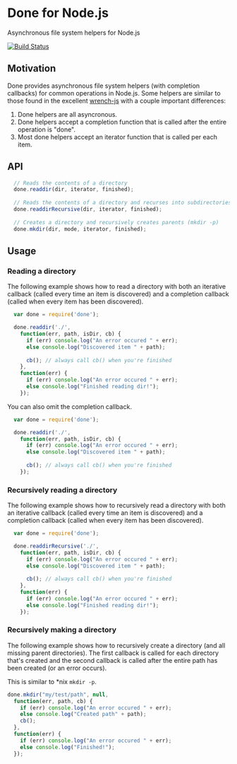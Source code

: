 # Done for Node.js 

Asynchronous file system helpers for Node.js

[![Build Status](https://secure.travis-ci.org/sharpfog/done.png)](http://travis-ci.org/sharpfog/done)

## Motivation

Done provides asynchronous file system helpers (with completion callbacks) for common operations in Node.js. Some helpers are similar to those found in the excellent [wrench-js](https://github.com/ryanmcgrath/wrench-js) with a couple important differences:

1.  Done helpers are all asyncronous.
2.  Done helpers accept a completion function that is called after the entire operation is "done". 
3.  Most done helpers accept an iterator function that is called per each item.

## API
``` js
  // Reads the contents of a directory
  done.readdir(dir, iterator, finished);
  
  // Reads the contents of a directory and recurses into subdirectories
  done.readdirRecursive(dir, iterator, finished);
  
  // Creates a directory and recursively creates parents (mkdir -p)
  done.mkdir(dir, mode, iterator, finished);
```

## Usage

### Reading a directory

The following example shows how to read a directory with both an iterative callback (called every time an item is discovered) and a completion callback (called when every item has been discovered).

``` js
  var done = require('done');

  done.readdir('./', 
    function(err, path, isDir, cb) {
      if (err) console.log("An error occured " + err);
      else console.log("Discovered item " + path);
        
      cb(); // always call cb() when you're finished
    },
    function(err) {
      if (err) console.log("An error occured " + err);
      else console.log("Finished reading dir!");
    });

```

You can also omit the completion callback.

``` js
  var done = require('done');

  done.readdir('./', 
    function(err, path, isDir, cb) {
      if (err) console.log("An error occured " + err);
      else console.log("Discovered item " + path);
        
      cb(); // always call cb() when you're finished
    });

``` 

### Recursively reading a directory

The following example shows how to recursively read a directory with both an iterative callback (called every time an item is discovered) and a completion callback (called when every item has been discovered).

``` js
  var done = require('done');

  done.readdirRecursive('./', 
    function(err, path, isDir, cb) {
      if (err) console.log("An error occured " + err);
      else console.log("Discovered item " + path);
        
      cb(); // always call cb() when you're finished
    },
    function(err) {
      if (err) console.log("An error occured " + err);
      else console.log("Finished reading dir!");
    });

```

### Recursively making a directory

The following example shows how to recursively create a directory (and all missing parent directories). The first callback is called for each directory that's created and the second callback is called after the entire path has been created (or an error occurs).

This is similar to *nix `mkdir -p`.

``` js
done.mkdir("my/test/path", null, 
  function(err, path, cb) {
    if (err) console.log("An error occured " + err);
    else console.log("Created path" + path);
    cb();
  },
  function(err) {
    if (err) console.log("An error occured " + err);
    else console.log("Finished!");
  });
```
